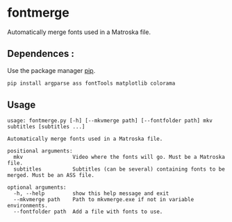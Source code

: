 # fontmerge

Automatically merge fonts used in a Matroska file.

## Dependences :

Use the package manager [pip](https://pip.pypa.io/en/stable/).

```bash
pip install argparse ass fontTools matplotlib colorama
```

## Usage

```text
usage: fontmerge.py [-h] [--mkvmerge path] [--fontfolder path] mkv subtitles [subtitles ...]

Automatically merge fonts used in a Matroska file.

positional arguments:
  mkv                Video where the fonts will go. Must be a Matroska file.
  subtitles          Subtitles (can be several) containing fonts to be merged. Must be an ASS file.

optional arguments:
  -h, --help         show this help message and exit
  --mkvmerge path    Path to mkvmerge.exe if not in variable environments.
  --fontfolder path  Add a file with fonts to use.
```
